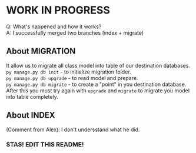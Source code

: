 # WORK IN PROGRESS
Q: What's happened and how it works?\
A: I successfully merged two branches (index + migrate)

## About MIGRATION
It allow us to migrate all class model into table of our destination databases. \
`py manage.py db init` - to initialize migration folder.\
`py manage.py db upgrade` - to read model and prepare. \
`py manage.py db migrate` - to create a "point" in you destination database. \
After this you must try again with `upgrade` and `migrate` to migrate you model into table completely.
 
 ## About INDEX
 (Comment from Alex): I don't undersstand what he did. 
 ### STAS! EDIT THIS README!
 



